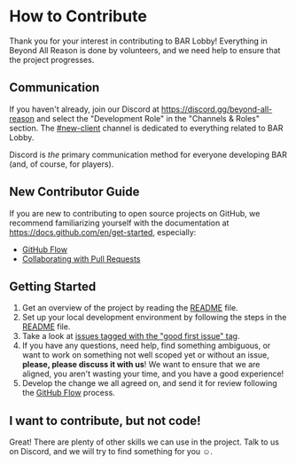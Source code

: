 # How to Contribute

Thank you for your interest in contributing to BAR Lobby! Everything in Beyond All Reason is done by volunteers, and we need help to ensure that the project progresses.

## Communication

If you haven't already, join our Discord at https://discord.gg/beyond-all-reason and select the "Development Role" in the "Channels & Roles" section. The [#new-client](https://discord.com/channels/549281623154229250/927564746104905728) channel is dedicated to everything related to BAR Lobby.

Discord is _the_ primary communication method for everyone developing BAR (and, of course, for players).

## New Contributor Guide

If you are new to contributing to open source projects on GitHub, we recommend familiarizing yourself with the documentation at https://docs.github.com/en/get-started, especially:

- [GitHub Flow](https://docs.github.com/en/get-started/using-github/github-flow)
- [Collaborating with Pull Requests](https://docs.github.com/en/pull-requests/collaborating-with-pull-requests)

## Getting Started

1. Get an overview of the project by reading the [README](README.md) file.
2. Set up your local development environment by following the steps in the [README](README.md) file.
3. Take a look at [issues tagged with the "good first issue" tag](https://github.com/beyond-all-reason/bar-lobby/contribute).
4. If you have any questions, need help, find something ambiguous, or want to work on something not well scoped yet or without an issue, **please, please discuss it with us**! We want to ensure that we are aligned, you aren't wasting your time, and you have a good experience!
5. Develop the change we all agreed on, and send it for review following the [GitHub Flow](https://docs.github.com/en/get-started/using-github/github-flow) process.

## I want to contribute, but not code!

Great! There are plenty of other skills we can use in the project. Talk to us on Discord, and we will try to find something for you ☺️.
